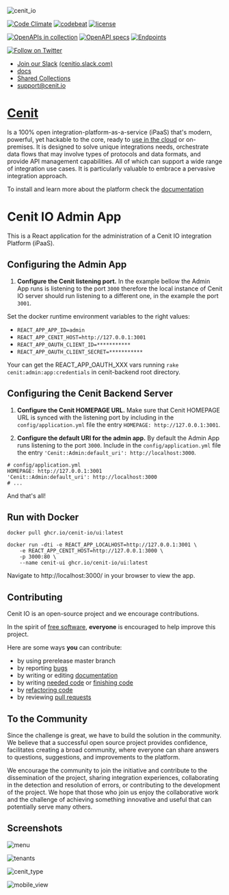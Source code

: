 ![cenit_io](https://user-images.githubusercontent.com/4213488/150586701-53545c9b-b4f9-497f-9782-ef6a19715ecd.svg)

[![Code Climate](https://codeclimate.com/github/openjaf/cenit/badges/gpa.svg)](https://codeclimate.com/github/openjaf/cenit)
[![codebeat](https://codebeat.co/badges/1b596784-b6c1-4ce7-b739-c91b873e4b5d)](https://codebeat.co/projects/github-com-cenit-io-cenit)
[![license](https://img.shields.io/packagist/l/doctrine/orm.svg)]()

[![OpenAPIs in collection][numApis-image]][apisDir-link]
[![OpenAPI specs][numSpecs-image]][apisDir-link]
[![Endpoints][endpoints-image]][apisDir-link]

[![Follow on Twitter][twitterFollow-image]][twitterFollow-link]


* [Join our Slack][join-slack-link]
[(cenitio.slack.com)][join-slack-link]
* [docs](https://docs.cenit.io/)
* [Shared Collections](https://cenit.io/setup~shared_collection)
* support@cenit.io

# [Cenit](https://web.cenit.io)

Is a 100% open integration-platform-as-a-service (iPaaS) that's modern, powerful, yet hackable to the core, ready to [use in the cloud](https://web.cenit.io) or on-premises. It is designed to solve unique integrations needs, orchestrate data flows that may involve types of protocols and data formats, and provide API management capabilities. All of which can support a wide range of integration use cases. It is particularly valuable to embrace a pervasive integration approach.

To install and learn more about the platform check the [documentation](https://docs.cenit.io/)

# Cenit IO Admin App

This is a React application for the administration of a Cenit IO integration Platform (iPaaS).

## Configuring the Admin App 

1. **Configure the Cenit listening port.** In the example bellow the Admin App runs is listening to the port `3000` therefore the local
instance of Cenit IO server should run listening to a different one, in the example the port `3001`. 

Set the docker runtime environment variables to the right values:

- `REACT_APP_APP_ID=admin`
- `REACT_APP_CENIT_HOST=http://127.0.0.1:3001`
- `REACT_APP_OAUTH_CLIENT_ID=***********`
- `REACT_APP_OAUTH_CLIENT_SECRET=***********`

Your can get the REACT_APP_OAUTH_XXX vars running `rake cenit:admin:app:credentials` in cenit-backend root directory.

## Configuring the Cenit Backend Server


1. **Configure the Cenit HOMEPAGE URL.** Make sure that Cenit HOMEPAGE URL is synced with the listening port by including
in the `config/application.yml` file the entry `HOMEPAGE: http://127.0.0.1:3001`.

2. **Configure the default URI for the admin app.** By default the Admin App runs listening to the port `3000`.
Include in the `config/application.yml` file the entry `'Cenit::Admin:default_uri': http://localhost:3000`.

```
# config/application.yml
HOMEPAGE: http://127.0.0.1:3001
'Cenit::Admin:default_uri': http://localhost:3000
# ...
```

And that's all!
## Run with Docker


`docker pull ghcr.io/cenit-io/ui:latest`

```
docker run -dti -e REACT_APP_LOCALHOST=http://127.0.0.1:3001 \
    -e REACT_APP_CENIT_HOST=http://127.0.0.1:3000 \
    -p 3000:80 \
    --name cenit-ui ghcr.io/cenit-io/ui:latest
```
Navigate to http://localhost:3000/ in your browser to view the app.

## Contributing

Cenit IO is an open-source project and we encourage contributions.

In the spirit of [free software](http://www.fsf.org/licensing/essays/free-sw.html), **everyone** is encouraged to help
improve this project.

Here are some ways **you** can contribute:

* by using prerelease master branch
* by reporting [bugs](https://github.com/cenit-io/cenit/issues/new)
* by writing or editing [documentation](https://github.com/cenit-io/cenit-docs)
* by writing [needed code](https://github.com/cenit-io/cenit/labels/feature_request) or [finishing code](https://github.com/cenit-io/cenit/labels/address_feedback)
* by [refactoring code](https://github.com/cenit-io/cenit/labels/address_feedback)
* by reviewing [pull requests](https://github.com/cenit-io/cenit/pulls)

## To the Community

Since the challenge is great, we have to build the solution in the community. We believe that a successful open source project provides confidence, facilitates creating a broad community, where everyone can share answers to questions, suggestions, and improvements to the platform.

We encourage the community to join the initiative and contribute to the dissemination of the project, sharing integration experiences, collaborating in the detection and resolution of errors, or contributing to the development of the project. We hope that those who join us enjoy the collaborative work and the challenge of achieving something innovative and useful that can potentially serve many others.

## Screenshots

![menu](https://user-images.githubusercontent.com/81880890/138016967-c57c2dfb-7f1a-49e2-a266-24cb3312acd1.png)

![tenants](https://user-images.githubusercontent.com/81880890/138016971-58acec6d-7397-4f16-85bc-6aa995fb2021.png)

![cenit_type](https://user-images.githubusercontent.com/81880890/138016964-a537ce74-892a-4583-a7da-deb762876b86.png)

![mobile_view](https://user-images.githubusercontent.com/81880890/148653137-d3459280-425b-449f-b206-cb8da0d73e1f.png)

[numApis-image]: https://api.apis.guru/badges/apis_in_collection.svg
[numSpecs-image]: https://api.apis.guru/badges/openapi_specs.svg
[endpoints-image]: https://api.apis.guru/badges/endpoints.svg
[apisDir-link]: https://github.com/APIs-guru/openapi-directory/tree/master/APIs
[twitterFollow-image]: https://img.shields.io/twitter/follow/cenit_io.svg?style=social
[twitterFollow-link]: https://twitter.com/intent/follow?screen_name=cenit_io
[join-slack-link]:
https://join.slack.com/t/cenitio/shared_invite/zt-1cq3uab52-Jv93F8R2BJ9MHr00SbCqjw
